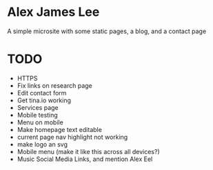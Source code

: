 # Alex James Lee

A simple microsite with some static pages, a blog, and a contact page

# TODO

- HTTPS
- Fix links on research page
- Edit contact form
- Get tina.io working
- Services page
- Mobile testing 
- Menu on mobile 
- Make homepage text editable
- current page nav highlight not working
- make logo an svg
- Mobile menu (make it like this across all devices?)
- Music Social Media Links, and mention Alex Eel
